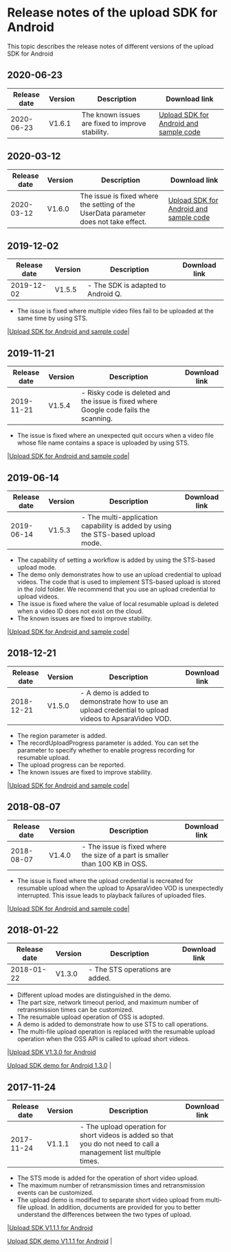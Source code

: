 # Release notes of the upload SDK for Android

This topic describes the release notes of different versions of the upload SDK for Android

## 2020-06-23

|Release date|Version|Description|Download link|
|------------|-------|-----------|-------------|
|2020-06-23|V1.6.1|The known issues are fixed to improve stability.|[Upload SDK for Android and sample code](https://alivc-demo-cms.alicdn.com/versionProduct/sourceCode/upload/1.6.1/ApsaraVideo_Upload_v1.6.1_Android_20200623.zip)|

## 2020-03-12

|Release date|Version|Description|Download link|
|------------|-------|-----------|-------------|
|2020-03-12|V1.6.0|The issue is fixed where the setting of the UserData parameter does not take effect.|[Upload SDK for Android and sample code](https://alivc-demo-cms.alicdn.com/versionProduct/sourceCode/upload/1.6.0/ApsaraVideo_Upload_v1.6.0_Android_20200311.zip?spm=a2c4g.11186623.2.13.5d68689de8CAmR&file=ApsaraVideo_Upload_v1.6.0_Android_20200311.zip)|

## 2019-12-02

|Release date|Version|Description|Download link|
|------------|-------|-----------|-------------|
|2019-12-02|V1.5.5|-   The SDK is adapted to Android Q.
-   The issue is fixed where multiple video files fail to be uploaded at the same time by using STS.

|[Upload SDK for Android and sample code](https://alivc-demo-cms.alicdn.com/versionProduct/sourceCode/upload/1.5.5/ApsaraVideo_Upload_v1.5.5_Android_20191202.zip)|

## 2019-11-21

|Release date|Version|Description|Download link|
|------------|-------|-----------|-------------|
|2019-11-21|V1.5.4|-   Risky code is deleted and the issue is fixed where Google code fails the scanning.
-   The issue is fixed where an unexpected quit occurs when a video file whose file name contains a space is uploaded by using STS.

|[Upload SDK for Android and sample code](https://alivc-demo-cms.alicdn.com/versionProduct/sourceCode/upload/1.5.4/ApsaraVideo_Upload_v1.5.4_Android_20191122.zip)|

## 2019-06-14

|Release date|Version|Description|Download link|
|------------|-------|-----------|-------------|
|2019-06-14|V1.5.3|-   The multi-application capability is added by using the STS-based upload mode.
-   The capability of setting a workflow is added by using the STS-based upload mode.
-   The demo only demonstrates how to use an upload credential to upload videos. The code that is used to implement STS-based upload is stored in the /old folder. We recommend that you use an upload credential to upload videos.
-   The issue is fixed where the value of local resumable upload is deleted when a video ID does not exist on the cloud.
-   The known issues are fixed to improve stability.

|[Upload SDK for Android and sample code](https://vod-download.cn-shanghai.aliyuncs.com/sdk/vodupload/1.5.3/ApsaraVideo_Upload_v1.5.3_Android_20190614.zip)|

## 2018-12-21

|Release date|Version|Description|Download link|
|------------|-------|-----------|-------------|
|2018-12-21|V1.5.0|-   A demo is added to demonstrate how to use an upload credential to upload videos to ApsaraVideo VOD.
-   The region parameter is added.
-   The recordUploadProgress parameter is added. You can set the parameter to specify whether to enable progress recording for resumable upload.
-   The upload progress can be reported.
-   The known issues are fixed to improve stability.

|[Upload SDK for Android and sample code](https://vod-download.cn-shanghai.aliyuncs.com/sdk/vodupload/1.5/ApsaraVideo_Upload_v1.5.0_Android_20181221.zip)|

## 2018-08-07

|Release date|Version|Description|Download link|
|------------|-------|-----------|-------------|
|2018-08-07|V1.4.0|-   The issue is fixed where the size of a part is smaller than 100 KB in OSS.
-   The issue is fixed where the upload credential is recreated for resumable upload when the upload to ApsaraVideo VOD is unexpectedly interrupted. This issue leads to playback failures of uploaded files.

|[Upload SDK for Android and sample code](https://vod-download.cn-shanghai.aliyuncs.com/vodupload/1.4/ApsaraVideo_Uplpad_v1.4.0_Android_20180806.zip)|

## 2018-01-22

|Release date|Version|Description|Download link|
|------------|-------|-----------|-------------|
|2018-01-22|V1.3.0|-   The STS operations are added.
-   Different upload modes are distinguished in the demo.
-   The part size, network timeout period, and maximum number of retransmission times can be customized.
-   The resumable upload operation of OSS is adopted.
-   A demo is added to demonstrate how to use STS to call operations.
-   The multi-file upload operation is replaced with the resumable upload operation when the OSS API is called to upload short videos.

|[Upload SDK V1.3.0 for Android](http://docs-aliyun.cn-hangzhou.oss.aliyun-inc.com/assets/attach/51992/cn_zh/1516604091547/VodUploadSDK_1.3.0.zip?spm=5176.doc51992.2.31.JXmtz7&file=VodUploadSDK_1.3.0.zip)

[Upload SDK demo for Android 1.3.0](http://docs-aliyun.cn-hangzhou.oss.aliyun-inc.com/assets/attach/51992/cn_zh/1516604049881/VODUploadDemo-android-1.3.0.zip?spm=5176.doc51992.2.32.JXmtz7&file=VODUploadDemo-android-1.3.0.zip) |

## 2017-11-24

|Release date|Version|Description|Download link|
|------------|-------|-----------|-------------|
|2017-11-24|V1.1.1|-   The upload operation for short videos is added so that you do not need to call a management list multiple times.
-   The STS mode is added for the operation of short video upload.
-   The maximum number of retransmission times and retransmission events can be customized.
-   The upload demo is modified to separate short video upload from multi-file upload. In addition, documents are provided for you to better understand the differences between the two types of upload.

|[Upload SDK V1.1.1 for Android](http://docs-aliyun.cn-hangzhou.oss.aliyun-inc.com/assets/attach/51992/cn_zh/1511938777522/VodUploadSDK1.1.1.zip)

[Upload SDK demo V1.1.1 for Android](http://docs-aliyun.cn-hangzhou.oss.aliyun-inc.com/assets/attach/53059/cn_zh/1511525715563/VODUploadDemo-android-1.1.1.zip) |


